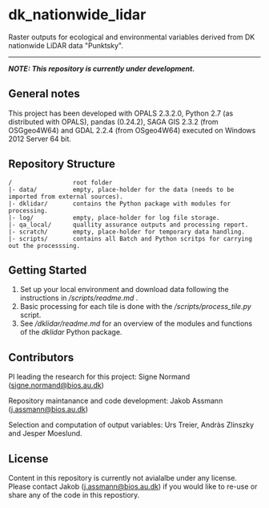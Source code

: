 # dk_nationwide_lidar
Raster outputs for ecological and environmental variables derived from DK nationwide LiDAR data "Punktsky".

---

__*NOTE: This repository is currently under development.*__

## General notes
This project has been developed with OPALS 2.3.2.0, Python 2.7 (as distributed with OPALS), pandas (0.24.2), SAGA GIS 2.3.2 (from OSGgeo4W64) and GDAL 2.2.4 (from OSgeo4W64) executed on Windows 2012 Server 64 bit. 

## Repository Structure
```
/                 root folder
|- data/          empty, place-holder for the data (needs to be imported from external sources).
|- dklidar/       contains the Python package with modules for processing.
|- log/           empty, place-holder for log file storage.
|- qa_local/      quallity assurance outputs and processing report.
|- scratch/       empty, place-holder for temporary data handling.
|- scripts/       contains all Batch and Python scritps for carrying out the processsing.
```
## Getting Started
1. Set up your local environment and download data following the instructions in  */scripts/readme.md* .
2. Basic processing for each tile is done with the */scripts/process_tile.py* script.
3. See */dklidar/readme.md* for an overview of the modules and functions of the *dklidar* Python package.

## Contributors
PI leading the research for this project: Signe Normand (signe.normand@bios.au.dk)

Repository maintanance and code development: Jakob Assmann (j.assmann@bios.au.dk)

Selection and computation of output variables: Urs Treier, Andràs Zlinszky and Jesper Moeslund.

## License
Content in this repository is currently not avialalbe under any license. Please contact Jakob (j.assmann@bios.au.dk) if you would like to re-use or share any of the code in this repostiory. 

